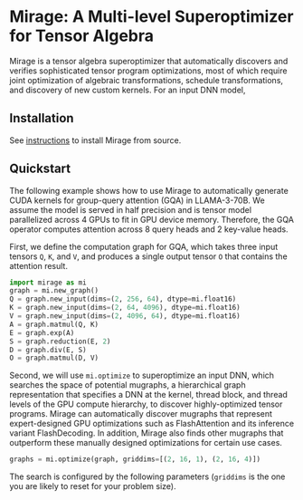 # Mirage: A Multi-level Superoptimizer for Tensor Algebra

Mirage is a tensor algebra superoptimizer that automatically discovers and verifies sophisticated tensor program optimizations, most of which require joint optimization of algebraic transformations, schedule transformations, and discovery of new custom kernels.
For an input DNN model, 

## Installation

See [instructions](INSTALL.md) to install Mirage from source.

## Quickstart

The following example shows how to use Mirage to automatically generate CUDA kernels for group-query attention (GQA) in LLAMA-3-70B. We assume the model is served in half precision and is tensor model parallelized across 4 GPUs to fit in GPU device memory. Therefore, the GQA operator computes attention across 8 query heads and 2 key-value heads.

First, we define the computation graph for GQA, which takes three input tensors `Q`, `K`, and `V`, and produces a single output tensor `O` that contains the attention result.

```python
import mirage as mi
graph = mi.new_graph()
Q = graph.new_input(dims=(2, 256, 64), dtype=mi.float16)
K = graph.new_input(dims=(2, 64, 4096), dtype=mi.float16)
V = graph.new_input(dims=(2, 4096, 64), dtype=mi.float16)
A = graph.matmul(Q, K)
E = graph.exp(A)
S = graph.reduction(E, 2)
D = graph.div(E, S)
O = graph.matmul(D, V)
```

Second, we will use `mi.optimize` to superoptimize an input DNN, which searches the space of potential mugraphs, a hierarchical graph representation that specifies a DNN at the kernel, thread block, and thread levels of the GPU compute hierarchy, to discover highly-optimized tensor programs.
Mirage can automatically discover mugraphs that represent expert-designed GPU optimizations such as FlashAttention and its inference variant FlashDecoding.
In addition, Mirage also finds other mugraphs that outperform these manually designed optimizations for certain use cases.

```python
graphs = mi.optimize(graph, griddims=[(2, 16, 1), (2, 16, 4)])
```
The search is configured by the following parameters (`griddims` is the one you are likely to reset for your problem size).

